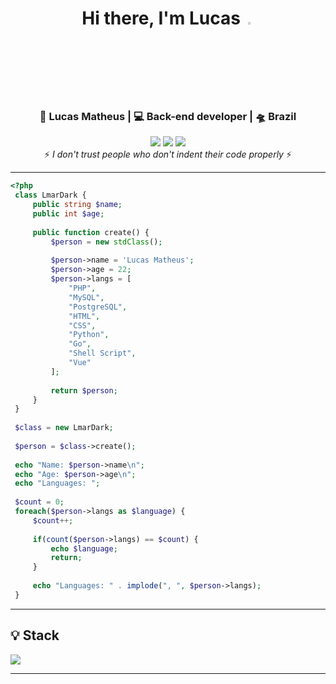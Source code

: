 <div align="center">
<h1>Hi there, I'm Lucas <img  src="https://camo.githubusercontent.com/0c732027af8a28d138e3698181f7be7c9b97d443b4beb9c7ce8ec4cffc6b4767/68747470733a2f2f6d656469612e67697068792e636f6d2f6d656469612f6876524a434c467a6361737252346961377a2f67697068792e676966" width="3%"></img></h1>
</div>

<div align="center">
<h3>🙎 Lucas Matheus | 💻 Back-end developer | 🛸 Brazil</h3>
</div>

<div align="center">
 <a href="https://www.linkedin.com/in/lucas-matheus-alves-rodrigues-509b1a240/" target="_blank"><img src="https://img.shields.io/badge/-LinkedIn-%230077B5?style=for-the-badge&logo=linkedin&logoColor=white" target="_blank"></a> 
 <a href = "mailto:lucasmatheusalero@gmail.com"><img src="https://img.shields.io/badge/-Gmail-%23333?style=for-the-badge&logo=gmail&logoColor=white" target="_blank"></a>
 <a href="https://www.instagram.com/https_lmar/" target="_blank"><img src="https://img.shields.io/badge/-Instagram-%23E4405F?style=for-the-badge&logo=instagram&logoColor=white" target="_blank"></a>
</div>

<div align="center">
 ⚡️ <i>I don't trust people who don't indent their code properly</i> ⚡️
</div>
 
<hr>

```php
<?php
 class LmarDark {
     public string $name;
     public int $age;
 
     public function create() {
         $person = new stdClass();
 
         $person->name = 'Lucas Matheus';
         $person->age = 22;
         $person->langs = [
             "PHP",
             "MySQL",
             "PostgreSQL",
             "HTML",
             "CSS",
             "Python",
             "Go",
             "Shell Script",
             "Vue"
         ];
 
         return $person;
     }
 }
 
 $class = new LmarDark;
 
 $person = $class->create();
 
 echo "Name: $person->name\n";
 echo "Age: $person->age\n";
 echo "Languages: ";
 
 $count = 0;
 foreach($person->langs as $language) {
     $count++;
 
     if(count($person->langs) == $count) {
         echo $language;
         return;
     }
 
     echo "Languages: " . implode(", ", $person->langs);
 }
```

---
<h2>💡 Stack</h2>
<p>
  <img src="https://skillicons.dev/icons?i=php,laravel,js,ts,vuejs,tailwind,postgres,redis,docker,kubernetes,nginx,linux&theme=dark"/>
</p>

---

<!--<p align="center">
  <img src="https://github-readme-stats.vercel.app/api/top-langs/?username=lmardark&layout=donut&locale=pt-br&theme=dark&hide_border=true&border_radius=20">
</p>-->




